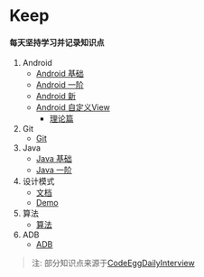 # Keep
####  每天坚持学习并记录知识点

1. Android
    - [Android 基础]
    - [Android 一阶]
    - [Android 新]
    - [Android 自定义View]
        + [理论篇]
2. Git
    - [Git]
3. Java
    - [Java 基础]
    - [Java 一阶]
4. 设计模式
    - [文档](https://github.com/yangsanning/Keep/tree/master/%E8%AE%BE%E8%AE%A1%E6%A8%A1%E5%BC%8F)
    - [Demo](https://github.com/yangsanning/DesignPatternsDemo)
5. 算法
    - [算法]
6. ADB
    - [ADB]


> 注: 部分知识点来源于[CodeEggDailyInterview]
    
[Android 基础]:https://github.com/yangsanning/Keep/tree/master/Android%20%E5%9F%BA%E7%A1%80
[Android 一阶]:https://github.com/yangsanning/Keep/tree/master/Android%20%E4%B8%80%E9%98%B6
[Android 新]:https://github.com/yangsanning/Keep/tree/master/Android%20%E6%96%B0
[Android 自定义View]:https://github.com/yangsanning/Keep/tree/master/Android%20%E8%87%AA%E5%AE%9A%E4%B9%89View
[理论篇]:https://github.com/yangsanning/Keep/tree/master/Android%20%E8%87%AA%E5%AE%9A%E4%B9%89View/%E7%90%86%E8%AE%BA%E7%AF%87

[Git]:https://github.com/yangsanning/Keep/tree/master/Git

[Java 基础]:https://github.com/yangsanning/Keep/tree/master/Java%20%E5%9F%BA%E7%A1%80
[Java 一阶]:https://github.com/yangsanning/Keep/tree/master/Java%20%E4%B8%80%E9%98%B6

[算法]:https://github.com/yangsanning/Keep/tree/master/%E7%AE%97%E6%B3%95

[ADB]:https://github.com/yangsanning/Keep/tree/master/ADB

[CodeEggDailyInterview]:https://github.com/codeegginterviewgroup/CodeEggDailyInterview
